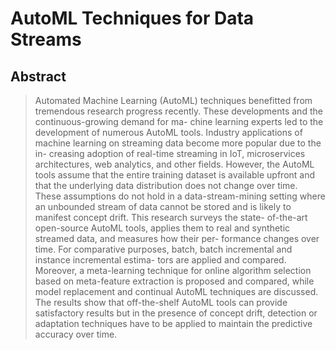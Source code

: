 # AutoML Techniques for Data Streams

## Abstract

> Automated Machine Learning (AutoML) techniques benefitted from tremendous research progress recently. These developments and the continuous-growing demand for ma- chine learning experts led to the development of numerous AutoML tools. Industry applications of machine learning on streaming data become more popular due to the in- creasing adoption of real-time streaming in IoT, microservices architectures, web analytics, and other fields. However, the AutoML tools assume that the entire training dataset is available upfront and that the underlying data distribution does not change over time. These assumptions do not hold in a data-stream-mining setting where an unbounded stream of data cannot be stored and is likely to manifest concept drift. This research surveys the state- of-the-art open-source AutoML tools, applies them to real and synthetic streamed data, and measures how their per- formance changes over time. For comparative purposes, batch, batch incremental and instance incremental estima- tors are applied and compared. Moreover, a meta-learning technique for online algorithm selection based on meta-feature extraction is proposed and compared, while model replacement and continual AutoML techniques are discussed. The results show that off-the-shelf AutoML tools can provide satisfactory results but in the presence of concept drift, detection or adaptation techniques have to be applied to maintain the predictive accuracy over time.
